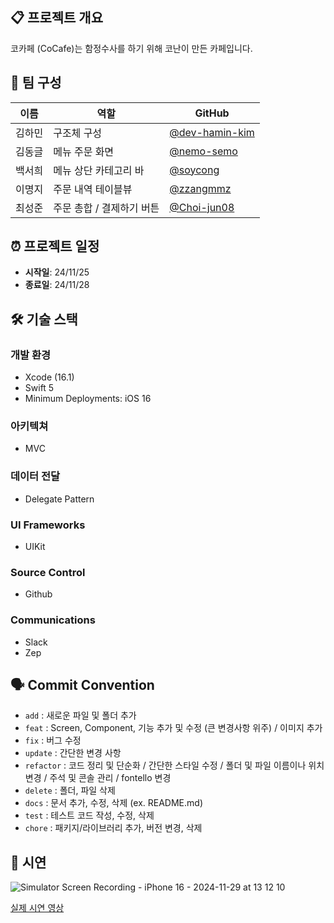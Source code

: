 ## 📋 프로젝트 개요
코카페 (CoCafe)는 함정수사를 하기 위해 코난이 만든 카페입니다.

## 👥 팀 구성

| 이름      | 역할       | GitHub                           |
| -------- | -------- | --------------------------------- |
| 김하민   | 구조체 구성 | [@dev-hamin-kim](https://github.com/dev-hamin-kim) |
| 김동글   | 메뉴 주문 화면 | [@nemo-semo](https://github.com/nemo-semo) |
| 백서희   | 메뉴 상단 카테고리 바 | [@soycong](https://github.com/soycong) |
| 이명지   | 주문 내역 테이블뷰 | [@zzangmmz](https://github.com/zzangmmz) |
| 최성준   | 주문 총합 / 결제하기 버튼 | [@Choi-jun08](https://github.com/Choi-jun08) |

## ⏰ 프로젝트 일정

- **시작일**: 24/11/25  
- **종료일**: 24/11/28

## 🛠️ 기술 스택

### 개발 환경
- Xcode (16.1)
- Swift 5
- Minimum Deployments: iOS 16
  
### 아키텍쳐
- MVC

### 데이터 전달
- Delegate Pattern

### UI Frameworks
- UIKit

### Source Control
- Github

### Communications
- Slack
- Zep

## 🗣️ Commit Convention
- `add` : 새로운 파일 및 폴더 추가
- `feat` : Screen, Component, 기능 추가 및 수정 (큰 변경사항 위주) / 이미지 추가
- `fix` : 버그 수정
- `update` : 간단한 변경 사항
- `refactor` : 코드 정리 및 단순화 / 간단한 스타일 수정 / 폴더 및 파일 이름이나 위치 변경 / 주석 및 콘솔 관리 / fontello 변경
- `delete` : 폴더, 파일 삭제
- `docs` : 문서 추가, 수정, 삭제 (ex. README.md)
- `test` : 테스트 코드 작성, 수정, 삭제
- `chore` : 패키지/라이브러리 추가, 버전 변경, 삭제

## 📱 시연
![Simulator Screen Recording - iPhone 16 - 2024-11-29 at 13 12 10](https://github.com/user-attachments/assets/1742445d-e541-4550-b8dc-a66d8273d1bb)

[실제 시연 영상](https://youtube.com/shorts/t5Kwp7IA9ps?si=d_npExXX8PWYIU-g)
